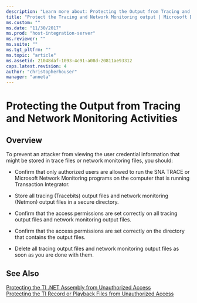 ```yaml
---
description: "Learn more about: Protecting the Output from Tracing and Network Monitoring Activities"
title: "Protect the Tracing and Network Monitoring output | Microsoft Docs"
ms.custom: ""
ms.date: "11/30/2017"
ms.prod: "host-integration-server"
ms.reviewer: ""
ms.suite: ""
ms.tgt_pltfrm: ""
ms.topic: "article"
ms.assetid: 21048daf-1093-4c91-a08d-20811ae93312
caps.latest.revision: 4
author: "christopherhouser"
manager: "anneta"
---
```

# Protecting the Output from Tracing and Network Monitoring Activities

## Overview
To prevent an attacker from viewing the user credential information that might be stored in trace files or network monitoring files, you should:  
  
-   Confirm that only authorized users are allowed to run the SNA TRACE or Microsoft Network Monitoring programs on the computer that is running Transaction Integrator.  
  
-   Store all tracing (Tracebits) output files and network monitoring (Netmon) output files in a secure directory.  
  
-   Confirm that the access permissions are set correctly on all tracing output files and network monitoring output files.  
  
-   Confirm that the access permissions are set correctly on the directory that contains the output files.  
  
-   Delete all tracing output files and network monitoring output files as soon as you are done with them.  
  
## See Also  
 [Protecting the TI .NET Assembly from Unauthorized Access](../core/protecting-the-ti-net-assembly-from-unauthorized-access2.md)   
 [Protecting the TI Record or Playback Files from Unauthorized Access](../core/protecting-the-ti-record-or-playback-files-from-unauthorized-access1.md)   
